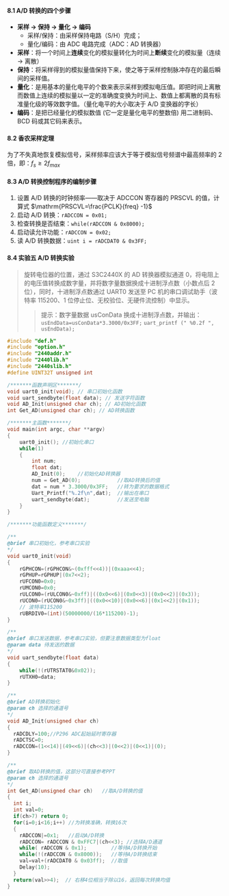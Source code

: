 #### 8.1 A/D 转换的四个步骤

* **采样 -> 保持 -> 量化 -> 编码**
	* 采样/保持：由采样保持电路（S/H）完成；
	* 量化/编码：由 ADC 电路完成（ADC：AD 转换器）
* **采样**：将一个时间上**连续**变化的模拟量转化为时间上**断续**变化的模拟量（连续 -> 离散）
* **保持**：将采样得到的模拟量值保持下来，使之等于采样控制脉冲存在的最后瞬间的采样值。
* **量化**：是用基本的量化电平的个数来表示采样到模拟电压值。即把时间上离散而数值上连续的模拟量以一定的准确度变换为时间上、数值上都离散的具有标准量化级的等效数字值。（量化电平的大小取决于 A/D 变换器的字长）
* **编码**：是把已经量化的模拟数值 (它一定是量化电平的整数倍) 用二进制码、BCD 码或其它码来表示。

#### 8.2 香农采样定理

为了不失真地恢复模拟信号，采样频率应该大于等于模拟信号频谱中最高频率的 2 倍，即：$f_s ≥ 2f_{max}$ 

#### 8.3 A/D 转换控制程序的编制步骤

1. 设置 A/D 转换的时钟频率——取决于 ADCCON 寄存器的 PRSCVL 的值，计算式 $\mathrm{PRSCVL=\frac{PCLK}{freq} -1}$ 
2. 启动 A/D 转换：`rADCCON = 0x01;`
3. 检查转换是否结束：`while(rADCCON & 0x8000);`
4. 启动读允许功能：`rADCCON = 0x02;`
5. 读 A/D 转换数据：`uint i = rADCDAT0 & 0x3FF;`

#### 8.4 实验五 A/D 转换实验

>旋转电位器的位置，通过 S3C2440X 的 AD 转换器模拟通道 0，将电阻上的电压值转换成数字量，并将数字量数据换成十进制浮点数（小数点后 2 位），同时，十进制浮点数通过 UART0 发送至 PC 机的串口调试助手（波特率 115200、1 位停止位、无校验位、无硬件流控制）中显示。
>> 提示：数字量数据 usConData 换成十进制浮点数，并输出：
>> `usEndData=usConData*3.3000/0x3FF;`
>> `uart_printf (" %0.2f ", usEndData); `

```C
#include "def.h"
#include "option.h"
#include "2440addr.h"    
#include "2440lib.h"
#include "2440slib.h"  
#define UINT32T unsigned int  

/*******函数声明区*******/
void uart0_init(void); // 串口初始化函数
void uart_sendbyte(float data); // 发送字符函数
void AD_Init(unsigned char ch); // AD初始化函数
int Get_AD(unsigned char ch); // AD转换函数

/*******主函数*******/
void main(int argc, char **argv)
{
    uart0_init(); //初始化串口
    while(1)
    {                      
        int num; 
        float dat;
        AD_Init(0);    //初始化AD转换器  
        num = Get_AD(0);            //取AD转换后的值
        dat = num * 3.3000/0x3FF;   //转为要求的数据格式
        Uart_Printf("%.2f\n",dat);  //输出在串口
        uart_sendbyte(dat);         //发送至电脑
    }            
}

/*******功能函数定义*******/

/**
@brief 串口初始化，参考串口实验
*/
void uart0_init(void)   
{
    rGPHCON=(rGPHCON&~(0xfff<<4))|(0xaaa<<4);  
    rGPHUP=rGPHUP|(0x7<<2);                          
    rUFCON0=0x0;                                      
    rUMCON0=0x0;                                      
    rULCON0=(rULCON0&~0xff)|((0x0<<6)|(0x0<<3)|(0x0<<2)|(0x3));
    rUCON0=(rUCON0&~0x3ff)|((0x0<<10)|(0x0<<6)|(0x1<<2)|(0x1));
    // 波特率115200
    rUBRDIV0=(int)(50000000/(16*115200)-1);     
}

/**
@brief 串口发送数据，参考串口实验，但要注意数据类型为float
@param data 待发送的数据
*/
void uart_sendbyte(float data) 
{
    while(!(rUTRSTAT0&0x02));            
    rUTXH0=data;                                      
}

/**
@brief AD转换初始化
@param ch 选择的通道号
*/
void AD_Init(unsigned char ch)            
{
  rADCDLY=100;//P296 ADC起始延时寄存器
  rADCTSC=0;
  rADCCON=(1<<14)|(49<<6)|(ch<<3)|(0<<2)|(0<<1)|(0);
}

/**
@brief 取AD转换的值，这部分可直接参考PPT
@param ch 选择的通道号
*/
int Get_AD(unsigned char ch)   //取A/D转换的值
{
  int i;
  int val=0;
  if(ch>7) return 0;
  for(i=0;i<16;i++) //为转换准确，转换16次
  {
    rADCCON|=0x1;   //启动A/D转换
    rADCCON= rADCCON & 0xFFC7|(ch<<3); //选择A/D通道
    while( rADCCON & 0x1);        //等待A/D转换开始
    while(!(rADCCON & 0x8000));   //等待A/D转换结束
    val=val+(rADCDAT0 & 0x03ff);  //取值
    Delay(10);
  }
  return(val>>4);  // 右移4位相当于除以16，返回每次转换均值
}
```
